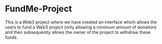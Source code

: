 # FundMe-Project
This is a Web3 project where we have created an interface which allows the users to fund a Web3 project (only allowing a minimum amount of donation)  and then subsequently allows the owner of the project to withdraw these funds.
